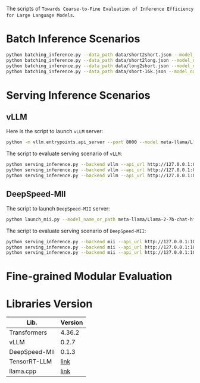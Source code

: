 The scripts of `Towards Coarse-to-Fine Evaluation of Inference Efficiency for Large Language Models`.


# Batch Inference Scenarios

```bash
python batching_inference.py --data_path data/short2short.json --model_name_or_path meta-llama/Llama-2-7b-chat-hf --backend vllm
python batching_inference.py --data_path data/short2long.json --model_name_or_path meta-llama/Llama-2-7b-chat-hf --backend mii --eval_batch_size 50
python batching_inference.py --data_path data/long2short.json --model_name_or_path meta-llama/Llama-2-7b-chat-hf --backend transformers --remove_row_delimiter --eval_batch_size 4
python batching_inference.py --data_path data/short-16k.json --model_name_or_path lmsys/vicuna-7b-v1.5-16k --backend vllm --ignore_eos --max_new_tokens 16000
```

# Serving Inference Scenarios

## vLLM

Here is the script to launch `vLLM` server:

```bash
python -m vllm.entrypoints.api_server --port 8000 --model meta-llama/Llama-2-7b-chat-hf --dtype bfloat16
```

The script to evaluate serving scenario of `vLLM`:

```bash
python serving_inference.py --backend vllm --api_url http://127.0.0.1:8000/generate --data_path data/short2short.json --request_rate 2
python serving_inference.py --backend vllm --api_url http://127.0.0.1:8000/generate --data_path data/short2long.json --request_rate 2
python serving_inference.py --backend vllm --api_url http://127.0.0.1:8000/generate --data_path data/long2short.json --request_rate 2
```

## DeepSpeed-MII

The script to launch `DeepSpeed-MII` server:

```bash
python launch_mii.py --model_name_or_path meta-llama/Llama-2-7b-chat-hf --max_length 4096 --gpu_id 0
```

The script to evaluate serving scenario of `DeepSpeed-MII`:

```bash
python serving_inference.py --backend mii --api_url http://127.0.0.1:18000/mii/Llama-2-13b-chat-hf --data_path data/short2short.json --request_rate 2
python serving_inference.py --backend mii --api_url http://127.0.0.1:18000/mii/Llama-2-13b-chat-hf --data_path data/short2long.json --request_rate 2
python serving_inference.py --backend mii --api_url http://127.0.0.1:18000/mii/Llama-2-13b-chat-hf --data_path data/long2short.json --request_rate 2
```

# Fine-grained Modular Evaluation


# Libraries Version

| Lib. | Version |
|------|---------|
| Transformers  | 4.36.2 |
| vLLM          | 0.2.7  |
| DeepSpeed-MII | 0.1.3  |
| TensorRT-LLM  | [link](https://github.com/NVIDIA/TensorRT-LLM/tree/0ab9d17a59c284d2de36889832fe9fc7c8697604) |
| llama.cpp     | [link](https://github.com/ggerganov/llama.cpp/tree/122ed4840cc6d209df6043e027f9f8a03aee01da) |

